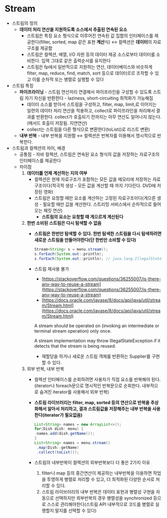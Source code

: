 # Stream

* 스트림의 정의
  * **데이터 처리 연산을 지원하도록 소스에서 추출된 연속된 요소**
    * 스트림은 특정 요소 형식으로 이루어진 연속된 값 집합의 인터페이스를 제공한다(filter, sorted, map 같은 표현 **계산**식) ↔ 컬렉션은 **데이터**의 자료구조를 제공함
    * 스트림은 컬렉션, 배열, I/O 자원 등의 데이터 제공 소스로부터 데이터를 소비한다. 입력 그대로 같은 출력순서를 유지한다
    * 스트림은 fp에서 일반적으로 지원하는 연산, 데이터베이스와 비슷하게 filter, map, reduce, find, match, sort 등으로 데이터르르 조작할 수 있고 이를 순차적 또는 병렬로 실행할 수 있다
* 스트림 특징
  * **파이프라이닝** - 스트림 연산끼리 연결해서 파이프라인을 구성할 수 있도록 스트림 자기 자신을 반환한다 - laziness, short-circuiting 최적화가 가능해짐
    * 데이터 소스를 받아서 스트림을 구성하고, filter, map, limit,로 이어지는 일련의 데이터 처리 연산을 적용하고, collect로 파이프라인을 처리해서 결과를 반환한다. collect가 호출되기 전까지는 아무 연산도 일어나지 않는다.(메서드 호출이 저장됨. 지연연산)
    * collect는 스트림을 다른 형식으로 변환한다(toList()로 리스트 변환)
  * **내부 반복** - 내부 반복을 지원함 ↔ 컬렉션은 반복자를 이용해서 명시적으로 반복한다.
* 스트림과 컬렉션의 차이, 배경
  * 공통점 - 자바 컬렉션, 스트림은 연속된 요소 형식의 값을 저장하는 자료구조의 인터페이스를 제공한다
  * 차이점
    1. **데이터를 언제 계산하는 지의 여부**
       * 컬렉션은 현재 자료구조가 포함하는 모든 값을 메모리에 저장하는 자료구조이다(적극적 생성 - 모든 값을 계산할 때 까지 기다린다. DVD에 저장된 영화)
       * 스트림은 요청할 때만 요소를 계산하는 고정된 자료구조이다(게으른 생성 - 필요할 때만 값을 계산한다. 스트리밍 서비스에서 순차적으로 들어오는 패킷 연산)
         * **스트림의 요소는 요청할 때 게으르게 계산된다**
    2. **한번 소비된 스트림은 다시 탐색할 수 없음**
       *   **스트림은 한번만 탐색할 수 있다. 한번 탐색한 스트림을 다시 탐색하려면 새로운 스트림을 만들어야한다(단 한번만 소비할 수 있다)**

           ```java
           Stream<String> s = menu.stream();
           s.forEach(System.out::println);
           s.forEach(System.out::println); // java.lang.IllegalStateException이 발생함. 스트림이 이미 소비되었거나 닫힘
           ```
       *   스트림 재사용 불가

           * [https://stackoverflow.com/questions/36255007/is-there-any-way-to-reuse-a-stream](https://stackoverflow.com/questions/36255007/is-there-any-way-to-reuse-a-stream)
           * [https://docs.oracle.com/javase/8/docs/api/java/util/stream/Stream.html](https://docs.oracle.com/javase/8/docs/api/java/util/stream/Stream.html)

           A stream should be operated on (invoking an intermediate or terminal stream operation) only once.

           A stream implementation may throw IllegalStateException if it detects that the stream is being reused.

           * 재할당을 하거나 새로운 스트림 객체를 반환하는 Supplier를 구현할 수 있다.
    3. 외부 반복, 내부 반복
       * 컬렉션 인터페이스를 순회하려면 사용자가 직접 요소를 반복해야 된다. (iterator나 foreach문으로 명시적인 반복문으로 순회한다. 내부적으로 숨겨진 iterator를 사용해서 외부 반복)
       *   **스트림 라이브러리는 filter, map, sorted 등의 연산으로 반복을 추상화해서 알아서 처리하고, 결과 스트림값을 저장해주는 내부 반복을 사용한다(iterator가 필요없음)**

           ```java
           List<String> names = new ArrayList<>();
           for(Dish dish: menu) {
           	names.add(dish.getName());
           }
           List<String> names = menu.stream()
           	.map(Dish::getName)
           	.collect(toList());
           ```
       * 스트림의 내부반복이 컬렉션의 외부반복보다 더 좋은 2가지 이유
         1. filter나 map 등의 중간연산이 제공하는 내부반복을 이용하면 작업을 투명하게 병렬로 처리할 수 있고, 더 최적화된 다양한 순서로 처리할 수 있다.
         2. 스트림 라이브러리의 내부 반복은 데이터 표현과 병렬성 구현을 자동으로 선택하지만 외부반복의 경우 병렬성을 synchronized 등으로 스스로 관리해야한다(스트림 API 내부적으로 코드를 병렬로 실행할지 말지를 선택할 수 있다)
